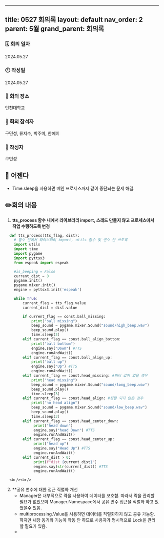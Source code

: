 
---
title: 0527 회의록
layout: default
nav_order: 2
parent: 5월
grand_parent: 회의록
---

### 🗓️ 회의 일자

2024.05.27

### 🕛 작성일

2024.05.27

### 🚩 회의 장소

인천대학교

### 🤝 회의 참석자

구민성, 류지수, 박주미, 한예지

### 🙎 작성자

구민성

## 📣 어젠다

- Time.sleep을 사용하면 메인 프로세스까지 같이 중단되는 문제 해결.

## ✏️회의 내용

1. **tts_process 함수 내에서 라이브러리 import, 스레드 만들지 않고 프로세스에서 작업 수행하도록 변경**
```python
  def tts_process(tts_flag, dist):
    # 함수 안에서 라이브러리 import, utils 함수 및 변수 안 쓰도록
    import utils
    import time
    import pygame
    import pyttsx3
    from espeak import espeak

    #is_beeping = False
    current_dist = 0
    pygame.init()
    pygame.mixer.init()
    engine = pyttsx3.init('espeak')

    while True:
        current_flag = tts_flag.value
        current_dist = dist.value

        if current_flag == const.ball_missing:
            print("ball missing")
            beep_sound = pygame.mixer.Sound("sound/high_beep.wav")
            beep_sound.play()
            time.sleep(3)
        elif current_flag == const.ball_align_bottom:
            print("ball bottom")
            engine.say("Down") #TTS
            engine.runAndWait()
        elif current_flag == const.ball_align_up:
            print("ball up")
            engine.say("Up") #TTS
            engine.runAndWait() 
        elif current_flag == const.head_missing: #퍼터 값이 없을 경우
            print("head missing")
            beep_sound = pygame.mixer.Sound("sound/long_beep.wav")
            beep_sound.play()
            time.sleep(3)
        elif current_flag == const.head_align: #정렬 되지 않은 경우
            print("no head align")
            beep_sound = pygame.mixer.Sound("sound/low_beep.wav")
            beep_sound.play()
            time.sleep(3)
        elif current_flag == const.head_center_down:
             print("head down")
             engine.say("head Down") #TTS
             engine.runAndWait()
        elif current_flag == const.head_center_up:
             print("head up")            
             engine.say("Head Up") #TTS
             engine.runAndWait()
        elif current_dist > 0:
             print(f"dist {current_dist}")
             engine.say(str(current_dist)) #TTS
             engine.runAndWait()
  ```
      <br/><br/>
2. **공유 변수에 대한 접근 직렬화 개선
   - Manager은 내부적으로 락을 사용하여 데이터를 보호함. 따라서 락을 관리할 필요가 없었으며 Manager.Namespace에서 공유 변수 접근을 직렬화 하고 있었을수 있음.
     <br/>
   - multiprocessing.Value를 사용하면 데이터를 직렬화하지 않고 공유 가능함. 하지만 내장 동기화 기능이 작동 안 하므로 사용자가 명시적으로 Lock을 관리할 필요가 있음.
   - <br/>
     <br/><br/>
